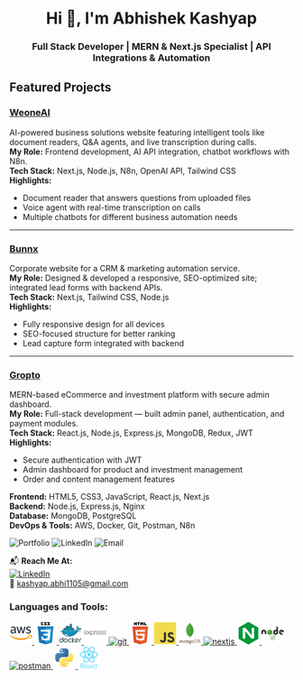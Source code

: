 <h1 align="center">Hi 👋, I'm Abhishek Kashyap</h1>
<h3 align="center">Full Stack Developer | MERN & Next.js Specialist | API Integrations & Automation</h3>


## Featured Projects

### [WeoneAI](https://www.weoneai.com)
AI-powered business solutions website featuring intelligent tools like document readers, Q&A agents, and live transcription during calls.  
**My Role:** Frontend development, AI API integration, chatbot workflows with N8n.  
**Tech Stack:** Next.js, Node.js, N8n, OpenAI API, Tailwind CSS  
**Highlights:**
- Document reader that answers questions from uploaded files
- Voice agent with real-time transcription on calls
- Multiple chatbots for different business automation needs

---

### [Bunnx](https://www.bunnx.com)
Corporate website for a CRM & marketing automation service.  
**My Role:** Designed & developed a responsive, SEO-optimized site; integrated lead forms with backend APIs.  
**Tech Stack:** Next.js, Tailwind CSS, Node.js  
**Highlights:**
- Fully responsive design for all devices
- SEO-focused structure for better ranking
- Lead capture form integrated with backend

---

### [Gropto](https://www.gropto.com)
MERN-based eCommerce and investment platform with secure admin dashboard.  
**My Role:** Full-stack development — built admin panel, authentication, and payment modules.  
**Tech Stack:** React.js, Node.js, Express.js, MongoDB, Redux, JWT  
**Highlights:**
- Secure authentication with JWT
- Admin dashboard for product and investment management
- Order and content management features



**Frontend:** HTML5, CSS3, JavaScript, React.js, Next.js  
**Backend:** Node.js, Express.js, Nginx  
**Database:** MongoDB, PostgreSQL  
**DevOps & Tools:** AWS, Docker, Git, Postman, N8n  



![Portfolio](https://img.shields.io/badge/Portfolio-Visit-blue)
![LinkedIn](https://img.shields.io/badge/LinkedIn-Connect-blue)
![Email](https://img.shields.io/badge/Email-kashyap.abhi1105%40gmail.com-red)



📬 **Reach Me At:**  
[![LinkedIn](https://img.shields.io/badge/LinkedIn-AbhishekKashyap-blue)](https://linkedin.com/in/coralabhi)  
📧 kashyap.abhi1105@gmail.com  



<h3 align="left">Languages and Tools:</h3>
<p align="left"> <a href="https://aws.amazon.com" target="_blank" rel="noreferrer"> <img src="https://raw.githubusercontent.com/devicons/devicon/master/icons/amazonwebservices/amazonwebservices-original-wordmark.svg" alt="aws" width="40" height="40"/> </a>  <a href="https://www.w3schools.com/css/" target="_blank" rel="noreferrer"> <img src="https://raw.githubusercontent.com/devicons/devicon/master/icons/css3/css3-original-wordmark.svg" alt="css3" width="40" height="40"/> </a> <a href="https://www.docker.com/" target="_blank" rel="noreferrer"> <img src="https://raw.githubusercontent.com/devicons/devicon/master/icons/docker/docker-original-wordmark.svg" alt="docker" width="40" height="40"/> </a> <a href="https://expressjs.com" target="_blank" rel="noreferrer"> <img src="https://raw.githubusercontent.com/devicons/devicon/master/icons/express/express-original-wordmark.svg" alt="express" width="40" height="40"/> </a> <a href="https://git-scm.com/" target="_blank" rel="noreferrer"> <img src="https://www.vectorlogo.zone/logos/git-scm/git-scm-icon.svg" alt="git" width="40" height="40"/> </a> <a href="https://www.w3.org/html/" target="_blank" rel="noreferrer"> <img src="https://raw.githubusercontent.com/devicons/devicon/master/icons/html5/html5-original-wordmark.svg" alt="html5" width="40" height="40"/> </a> <a href="https://developer.mozilla.org/en-US/docs/Web/JavaScript" target="_blank" rel="noreferrer"> <img src="https://raw.githubusercontent.com/devicons/devicon/master/icons/javascript/javascript-original.svg" alt="javascript" width="40" height="40"/> </a> <a href="https://www.mongodb.com/" target="_blank" rel="noreferrer"> <img src="https://raw.githubusercontent.com/devicons/devicon/master/icons/mongodb/mongodb-original-wordmark.svg" alt="mongodb" width="40" height="40"/> </a> <a href="https://nextjs.org/" target="_blank" rel="noreferrer"> <img src="https://cdn.worldvectorlogo.com/logos/nextjs-2.svg" alt="nextjs" width="40" height="40"/> </a> <a href="https://www.nginx.com" target="_blank" rel="noreferrer"> <img src="https://raw.githubusercontent.com/devicons/devicon/master/icons/nginx/nginx-original.svg" alt="nginx" width="40" height="40"/> </a> <a href="https://nodejs.org" target="_blank" rel="noreferrer"> <img src="https://raw.githubusercontent.com/devicons/devicon/master/icons/nodejs/nodejs-original-wordmark.svg" alt="nodejs" width="40" height="40"/> </a> <a href="https://postman.com" target="_blank" rel="noreferrer"> <img src="https://www.vectorlogo.zone/logos/getpostman/getpostman-icon.svg" alt="postman" width="40" height="40"/> </a> <a href="https://www.python.org" target="_blank" rel="noreferrer"> <img src="https://raw.githubusercontent.com/devicons/devicon/master/icons/python/python-original.svg" alt="python" width="40" height="40"/> </a> <a href="https://reactjs.org/" target="_blank" rel="noreferrer"> <img src="https://raw.githubusercontent.com/devicons/devicon/master/icons/react/react-original-wordmark.svg" alt="react" width="40" height="40"/> </a> </p>


